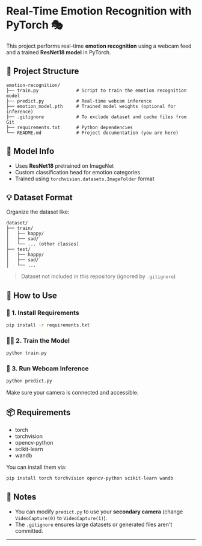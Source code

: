 
# Real-Time Emotion Recognition with PyTorch 🎭

This project performs real-time **emotion recognition** using a webcam feed and a trained **ResNet18 model** in PyTorch.

## 📁 Project Structure

```
emotion-recognition/
├── train.py              # Script to train the emotion recognition model
├── predict.py            # Real-time webcam inference
├── emotion_model.pth     # Trained model weights (optional for inference)
├── .gitignore            # To exclude dataset and cache files from Git
├── requirements.txt      # Python dependencies
└── README.md             # Project documentation (you are here)
```

## 🧠 Model Info

- Uses **ResNet18** pretrained on ImageNet
- Custom classification head for emotion categories
- Trained using `torchvision.datasets.ImageFolder` format

## 💡 Dataset Format

Organize the dataset like:

```
dataset/
├── train/
│   ├── happy/
│   ├── sad/
│   └── ... (other classes)
├── test/
│   ├── happy/
│   ├── sad/
│   └── ...
```

> Dataset not included in this repository (ignored by `.gitignore`)

## 🚀 How to Use

### 🔧 1. Install Requirements
```bash
pip install -r requirements.txt
```

### 🏋️‍♂️ 2. Train the Model
```bash
python train.py
```

### 🎥 3. Run Webcam Inference
```bash
python predict.py
```

Make sure your camera is connected and accessible.

## 📦 Requirements

- torch
- torchvision
- opencv-python
- scikit-learn
- wandb

You can install them via:

```bash
pip install torch torchvision opencv-python scikit-learn wandb
```

## 📌 Notes

- You can modify `predict.py` to use your **secondary camera** (change `VideoCapture(0)` to `VideoCapture(1)`).
- The `.gitignore` ensures large datasets or generated files aren't committed.



---

